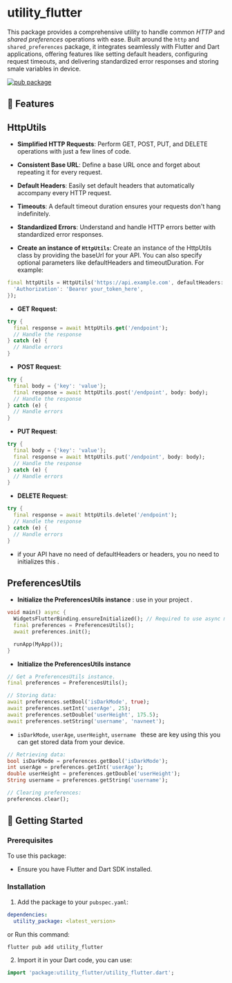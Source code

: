 # utility_flutter

This package provides a comprehensive utility to handle common *HTTP* and *shared preferences* operations with ease. Built around the `http` and `shared_preferences` package, it integrates seamlessly with Flutter and Dart applications, offering features like setting default headers, configuring request timeouts, and delivering standardized error responses and storing smale variables in device.


[![pub package](https://img.shields.io/pub/v/riverpod.svg?label=utility_flutter&color=blue)](https://pub.dev/packages/utility_flutter)

## 🌟 Features

## HttpUtils

- **Simplified HTTP Requests**: Perform GET, POST, PUT, and DELETE operations with just a few lines of code.
- **Consistent Base URL**: Define a base URL once and forget about repeating it for every request.
- **Default Headers**: Easily set default headers that automatically accompany every HTTP request.
- **Timeouts**: A default timeout duration ensures your requests don't hang indefinitely.
- **Standardized Errors**: Understand and handle HTTP errors better with standardized error responses.

- **Create an instance of `HttpUtils`**: Create an instance of the HttpUtils class by providing the baseUrl for your API. You can also specify optional parameters like defaultHeaders and timeoutDuration. For example:

```dart
final httpUtils = HttpUtils('https://api.example.com', defaultHeaders: {
  'Authorization': 'Bearer your_token_here',
});
```
- **GET Request**:
```dart
try {
  final response = await httpUtils.get('/endpoint');
  // Handle the response
} catch (e) {
  // Handle errors
}

  ```
  
- **POST Request**:
```dart
try {
  final body = {'key': 'value'};
  final response = await httpUtils.post('/endpoint', body: body);
  // Handle the response
} catch (e) {
  // Handle errors
}

  ```

- **PUT Request**:
```dart
try {
  final body = {'key': 'value'};
  final response = await httpUtils.put('/endpoint', body: body);
  // Handle the response
} catch (e) {
  // Handle errors
}

  ```

- **DELETE Request**:
```dart
try {
  final response = await httpUtils.delete('/endpoint');
  // Handle the response
} catch (e) {
  // Handle errors
}

  ```
- if your API have no need of defaultHeaders or headers, you no need to initializes this .


## PreferencesUtils

- **Initialize the PreferencesUtils instance** : use in your project .

```dart
void main() async {
  WidgetsFlutterBinding.ensureInitialized(); // Required to use async methods in the main function.
  final preferences = PreferencesUtils();
  await preferences.init();

  runApp(MyApp());
}
```
- **Initialize the PreferencesUtils instance**
```dart
// Get a PreferencesUtils instance.
final preferences = PreferencesUtils();

// Storing data:
await preferences.setBool('isDarkMode', true);
await preferences.setInt('userAge', 25);
await preferences.setDouble('userHeight', 175.5);
await preferences.setString('username', 'navneet');

```
- `isDarkMode`, `userAge`, `userHeight`, `username ` these are key using this you can get stored data from your device. 
```dart
// Retrieving data:
bool isDarkMode = preferences.getBool('isDarkMode');
int userAge = preferences.getInt('userAge');
double userHeight = preferences.getDouble('userHeight');
String username = preferences.getString('username');

// Clearing preferences:
preferences.clear();
```

## 🚀 Getting Started

### Prerequisites


To use this package:

- Ensure you have Flutter and Dart SDK installed.

[//]: # (- Add the `http` package to your `pubspec.yaml` as this package depends on it.)

### Installation

1. Add the package to your `pubspec.yaml`:

```yaml
dependencies:
  utility_package: <latest_version>
```
or Run this command:
```command
flutter pub add utility_flutter
```

2. Import it in your Dart code, you can use:
```dart
import 'package:utility_flutter/utility_flutter.dart';
```

